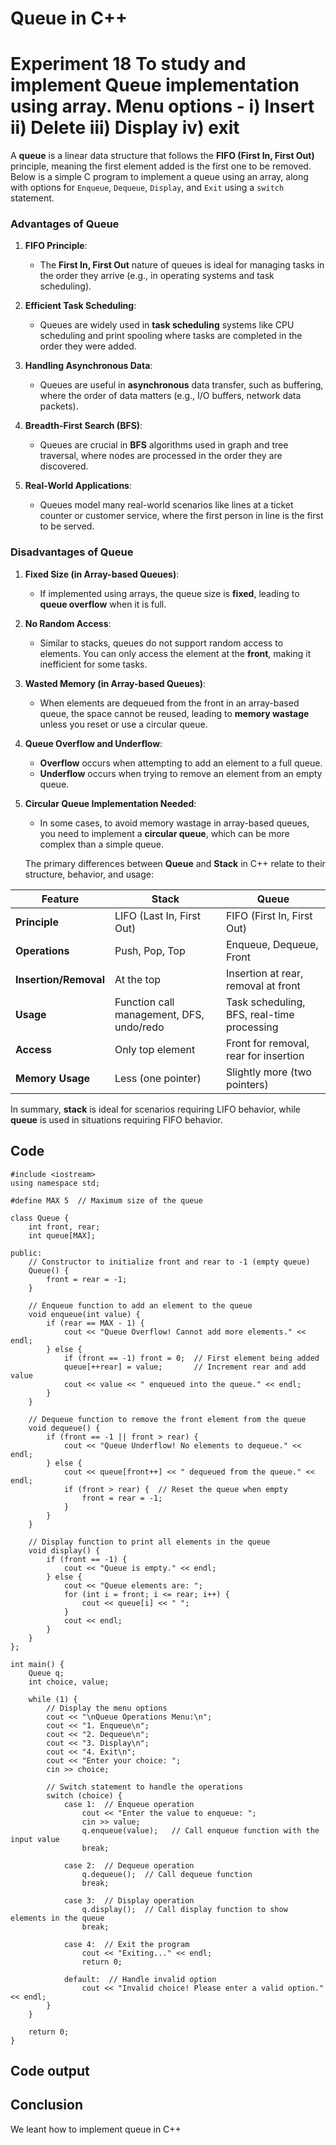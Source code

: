 # **Queue in C++**
# Experiment 18  To study and implement Queue implementation using array. Menu options - i) Insert ii) Delete iii) Display iv) exit


A **queue** is a linear data structure that follows the **FIFO (First In, First Out)** principle, meaning the first element added is the first one to be removed. Below is a simple C program to implement a queue using an array, along with options for `Enqueue`, `Dequeue`, `Display`, and `Exit` using a `switch` statement.
### **Advantages of Queue**

1. **FIFO Principle**:
   - The **First In, First Out** nature of queues is ideal for managing tasks in the order they arrive (e.g., in operating systems and task scheduling).

2. **Efficient Task Scheduling**:
   - Queues are widely used in **task scheduling** systems like CPU scheduling and print spooling where tasks are completed in the order they were added.

3. **Handling Asynchronous Data**:
   - Queues are useful in **asynchronous** data transfer, such as buffering, where the order of data matters (e.g., I/O buffers, network data packets).

4. **Breadth-First Search (BFS)**:
   - Queues are crucial in **BFS** algorithms used in graph and tree traversal, where nodes are processed in the order they are discovered.

5. **Real-World Applications**:
   - Queues model many real-world scenarios like lines at a ticket counter or customer service, where the first person in line is the first to be served.

### **Disadvantages of Queue**

1. **Fixed Size (in Array-based Queues)**:
   - If implemented using arrays, the queue size is **fixed**, leading to **queue overflow** when it is full.

2. **No Random Access**:
   - Similar to stacks, queues do not support random access to elements. You can only access the element at the **front**, making it inefficient for some tasks.

3. **Wasted Memory (in Array-based Queues)**:
   - When elements are dequeued from the front in an array-based queue, the space cannot be reused, leading to **memory wastage** unless you reset or use a circular queue.

4. **Queue Overflow and Underflow**:
   - **Overflow** occurs when attempting to add an element to a full queue.
   - **Underflow** occurs when trying to remove an element from an empty queue.

5. **Circular Queue Implementation Needed**:
   - In some cases, to avoid memory wastage in array-based queues, you need to implement a **circular queue**, which can be more complex than a simple queue.
  
   The primary differences between **Queue** and **Stack** in C++ relate to their structure, behavior, and usage:

| Feature            | **Stack**                  | **Queue**                |
|--------------------|----------------------------|--------------------------|
| **Principle**       | LIFO (Last In, First Out)  | FIFO (First In, First Out)|
| **Operations**      | Push, Pop, Top             | Enqueue, Dequeue, Front   |
| **Insertion/Removal** | At the top                | Insertion at rear, removal at front |
| **Usage**           | Function call management, DFS, undo/redo | Task scheduling, BFS, real-time processing |
| **Access**          | Only top element           | Front for removal, rear for insertion |
| **Memory Usage**    | Less (one pointer)         | Slightly more (two pointers) |

In summary, **stack** is ideal for scenarios requiring LIFO behavior, while **queue** is used in situations requiring FIFO behavior.

## Code
~~~
#include <iostream>
using namespace std;

#define MAX 5  // Maximum size of the queue

class Queue {
    int front, rear;
    int queue[MAX];

public:
    // Constructor to initialize front and rear to -1 (empty queue)
    Queue() {
        front = rear = -1;
    }

    // Enqueue function to add an element to the queue
    void enqueue(int value) {
        if (rear == MAX - 1) {
            cout << "Queue Overflow! Cannot add more elements." << endl;
        } else {
            if (front == -1) front = 0;  // First element being added
            queue[++rear] = value;       // Increment rear and add value
            cout << value << " enqueued into the queue." << endl;
        }
    }

    // Dequeue function to remove the front element from the queue
    void dequeue() {
        if (front == -1 || front > rear) {
            cout << "Queue Underflow! No elements to dequeue." << endl;
        } else {
            cout << queue[front++] << " dequeued from the queue." << endl;
            if (front > rear) {  // Reset the queue when empty
                front = rear = -1;
            }
        }
    }

    // Display function to print all elements in the queue
    void display() {
        if (front == -1) {
            cout << "Queue is empty." << endl;
        } else {
            cout << "Queue elements are: ";
            for (int i = front; i <= rear; i++) {
                cout << queue[i] << " ";
            }
            cout << endl;
        }
    }
};

int main() {
    Queue q;
    int choice, value;

    while (1) {
        // Display the menu options
        cout << "\nQueue Operations Menu:\n";
        cout << "1. Enqueue\n";
        cout << "2. Dequeue\n";
        cout << "3. Display\n";
        cout << "4. Exit\n";
        cout << "Enter your choice: ";
        cin >> choice;

        // Switch statement to handle the operations
        switch (choice) {
            case 1:  // Enqueue operation
                cout << "Enter the value to enqueue: ";
                cin >> value;
                q.enqueue(value);   // Call enqueue function with the input value
                break;

            case 2:  // Dequeue operation
                q.dequeue();  // Call dequeue function
                break;

            case 3:  // Display operation
                q.display();  // Call display function to show elements in the queue
                break;

            case 4:  // Exit the program
                cout << "Exiting..." << endl;
                return 0;

            default:  // Handle invalid option
                cout << "Invalid choice! Please enter a valid option." << endl;
        }
    }

    return 0;
}
~~~

## Code output 



## Conclusion
We leant how to implement queue in C++
